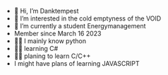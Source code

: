 - 👋 Hi, I’m Danktempest
- 👀 I’m interested in the cold emptyness of the VOID
- 🌱 I’m currently a student Energymanagement
- Member since March 16 2023
- 🧑‍💻 I mainly know python
- 🧑‍💻 learning C#
- 🧑‍💻 planing to learn C/C++
- I might have plans of learning JAVASCRIPT

<!---
Miel-Villyn/Miel-Villyn is a ✨ special ✨ repository because its `README.md` (this file) appears on your GitHub profile.
You can click the Preview link to take a look at your changes.
--->
